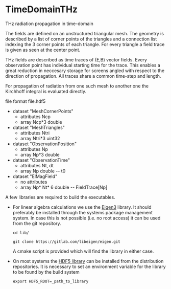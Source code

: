 # TimeDomainTHz
THz radiation propagation in time-domain

The fields are defined on an unstructured triangular mesh.
The geometry is described by a list of corner points of the triangles
and a connection list indexing the 3 corner points of each triangle.
For every triangle a field trace is given as seen at the center point.

THz fields are described as time traces of (E,B) vector fields.
Every observation point has individual starting time for the trace.
This enables a great reduction in neccesary storage for screens
angled with respect to the direction of propagation.
All traces share a common time-step and length.

For propagation of radiation from one such mesh to another one
the Kirchhoff integral is evaluated directly.

file format
file.hdf5
- dataset "MeshCornerPoints"
    - attributes Ncp
    - array Ncp*3 double
- dataset "MeshTriangles"
    - attributes Ntri
    - array Ntri*3 uint32
- dataset "ObservationPosition"
    - attributes Np
    - array Np*3 double
- dataset "ObservationTime"
    - attributes Nt, dt
    - array Np double -- t0
- dataset "ElMagField"
    - no attributes 
    - array Np* Nt* 6 double -- FieldTrace[Np]

A few libraries are required to build the executables.

- For linear algebra calculations we use the [Eigen3](http://eigen.tuxfamily.org) library.
  It should preferably be installed through the systems package management system.
  In case this is not possible (i.e. no root access) it can be used from the git repository.
  
  ```cd lib/```
  
  ```git clone https://gitlab.com/libeigen/eigen.git```
  
  A cmake script is provided which will find the library in either case.

- On most systems the [HDF5 library](https://support.hdfgroup.org/HDF5/) can be installed
  from the distribution repositories.
  It is necessary to set an environment variable for the library to be found by the build system

  ```export HDF5_ROOT=_path_to_library```


